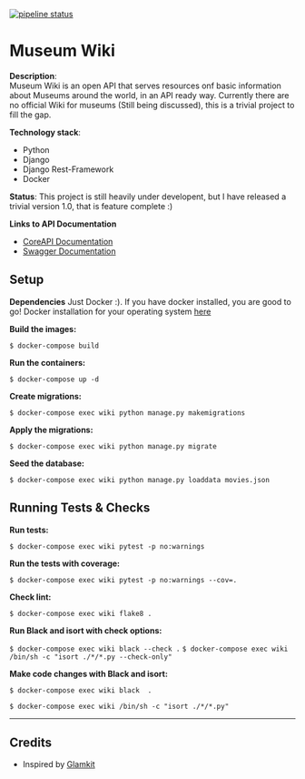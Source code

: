 
[![pipeline status](https://gitlab.com/cyberdroidmann/museumwiki/badges/main/pipeline.svg)](https://gitlab.com/cyberdroidmann/museumwiki/-/commits/main)


# Museum Wiki

**Description**:  
Museum Wiki is an open API that serves resources onf basic information about Museums around the world, in an API ready way.
Currently there are no official Wiki for museums (Still being discussed), this is a trivial project to fill the gap. 



**Technology stack**:
- Python
- Django
- Django Rest-Framework
- Docker

**Status**:
This project is still heavily under developent, but I have released a trivial version 1.0, that is feature complete :)

**Links to API Documentation**
- [CoreAPI Documentation](https://museumwiki.herokuapp.com/docs/)
- [Swagger Documentation](https://museumwiki.herokuapp.com/swagger-docs/)


## Setup

**Dependencies**
Just Docker :). If you have docker installed, you are good to go!
Docker installation for your operating system [here](https://docs.docker.com/get-docker/)


**Build the images:**

```$ docker-compose build ```

**Run the containers:**

```$ docker-compose up -d ```

**Create migrations:**

```$ docker-compose exec wiki python manage.py makemigrations```

**Apply the migrations:**

```$ docker-compose exec wiki python manage.py migrate```

**Seed the database:**

```$ docker-compose exec wiki python manage.py loaddata movies.json```

## Running Tests & Checks

**Run tests:**

``` $ docker-compose exec wiki pytest -p no:warnings ```

**Run the tests with coverage:**

``` $ docker-compose exec wiki pytest -p no:warnings --cov=. ```

**Check lint:**

``` $ docker-compose exec wiki flake8 . ```

**Run Black and isort with check options:**

``` $ docker-compose exec wiki black --check . ```
``` $ docker-compose exec wiki /bin/sh -c "isort ./*/*.py --check-only" ```

**Make code changes with Black and isort:**

``` $ docker-compose exec wiki black  . ```


``` $ docker-compose exec wiki /bin/sh -c "isort ./*/*.py" ```


------

## Credits

- Inspired by [Glamkit](https://github.com/ic-labs/django-icekit)
